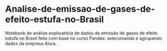 # Analise-de-emissao-de-gases-de-efeito-estufa-no-Brasil
Notebook de análise exploratória de dados de emissão de gases de efeito estufa no Brasil feito com base no curso Pandas: selecionando e agrupando dados da empresa Alura. 
